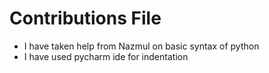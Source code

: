 # Contributions File
- I have taken help from Nazmul on basic syntax of python
- I have used pycharm ide for indentation
